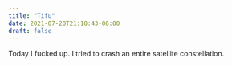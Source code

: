 ```yaml
---
title: "Tifu"
date: 2021-07-20T21:10:43-06:00
draft: false
---
```


Today I fucked up.  I tried to crash an entire satellite constellation.

